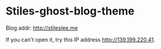 # Stiles-ghost-blog-theme

Blog addr: http://stileslee.me

If you can't open it, try this IP address http://139.199.220.41.
